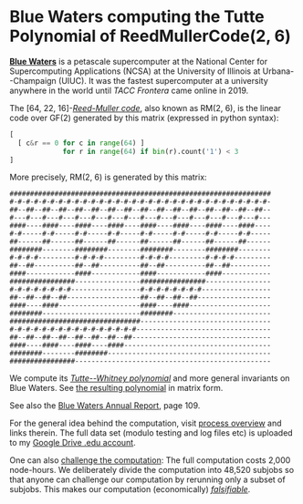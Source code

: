 # Blue Waters computing the Tutte Polynomial of ReedMullerCode(2, 6)

**[Blue Waters]** is a petascale supercomputer
at the National Center for Supercomputing Applications (NCSA)
at the University of Illinois at Urbana--Champaign (UIUC).
It was the fastest supercomputer at a university anywhere in the world
until *TACC Frontera* came online in 2019.

The [64, 22, 16]-*[Reed-Muller code]*, also known as RM(2, 6),
is the linear code over GF(2) generated by this matrix
(expressed in python syntax):

```python
[
  [ c&r == 0 for c in range(64) ]
             for r in range(64) if bin(r).count('1') < 3
]
```

More precisely, RM(2, 6) is generated by this matrix:

```text
################################################################
#-#-#-#-#-#-#-#-#-#-#-#-#-#-#-#-#-#-#-#-#-#-#-#-#-#-#-#-#-#-#-#-
##--##--##--##--##--##--##--##--##--##--##--##--##--##--##--##--
#---#---#---#---#---#---#---#---#---#---#---#---#---#---#---#---
####----####----####----####----####----####----####----####----
#-#-----#-#-----#-#-----#-#-----#-#-----#-#-----#-#-----#-#-----
##------##------##------##------##------##------##------##------
########--------########--------########--------########--------
#-#-#-#---------#-#-#-#---------#-#-#-#---------#-#-#-#---------
##--##----------##--##----------##--##----------##--##----------
####------------####------------####------------####------------
################----------------################----------------
#-#-#-#-#-#-#-#-----------------#-#-#-#-#-#-#-#-----------------
##--##--##--##------------------##--##--##--##------------------
####----####--------------------####----####--------------------
########------------------------########------------------------
################################--------------------------------
#-#-#-#-#-#-#-#-#-#-#-#-#-#-#-#---------------------------------
##--##--##--##--##--##--##--##----------------------------------
####----####----####----####------------------------------------
########--------########----------------------------------------
################------------------------------------------------
```

We compute its *[Tutte--Whitney polynomial]*
and more general invariants on Blue Waters.
See [the resulting polynomial](rm6422tutte.txt) in matrix form.

See also the [Blue Waters Annual Report], page 109.

For the general idea behind the computation,
visit [process overview](process.md) and links therein.
The full data set (modulo testing and log files etc)
is uploaded to my [Google Drive .edu account].

One can also [challenge the computation](challenge.md):
The full computation costs 2,000 node-hours.
We deliberately divide the computation into 48,520 subjobs so that
anyone can challenge our computation by rerunning only a subset of subjobs.
This makes our computation (economically) *[falsifiable]*.

[Blue Waters]: https://en.wikipedia.org/wiki/Blue_Waters
[Reed-Muller code]: https://en.wikipedia.org/wiki/Reed%E2%80%93Muller_code
[Tutte--Whitney polynomial]: https://en.wikipedia.org/wiki/Tutte_polynomial
[Blue Waters Annual Report]: https://bluewaters.ncsa.illinois.edu/liferay-content/document-library/BW-Annual-Report-2019/bwar19.pdf#page=109
[falsifiable]: https://en.wikipedia.org/wiki/Falsifiability
[Google Drive .edu account]: https://drive.google.com/drive/folders/1zYv2R-oqepX1vJ_Fr5JBmrVNdle0mi9M
